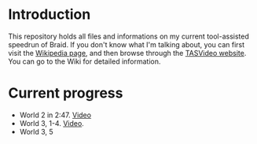 Introduction
============

This repository holds all files and informations on my current tool-assisted speedrun of Braid. If you don't know what I'm talking about, you can first visit the [Wikipedia page](http://en.wikipedia.org/wiki/Tool-assisted_speedrun), and then browse through the [TASVideo website](http://tasvideos.org/). You can go to the Wiki for detailed information.

Current progress
================

- World 2 in 2:47. [Video](http://dl.dropbox.com/u/57820665/braid_world2.mkv)
- World 3, 1-4. [Video](http://dl.dropbox.com/u/57820665/braid_3-1234.mkv).
- World 3, 5